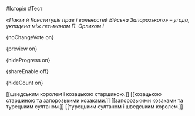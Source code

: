 #Історія #Тест

*«Пакти й Конституція прав і вольностей Війська Запорозького» – угода, укладена між  гетьманом П. Орликом і*

{noChangeVote on}

{preview on}

{hideProgress on}

{shareEnable off}

{hideCount on}

[[шведським королем і козацькою старшиною.]]
[[козацькою старшиною та запорозькими козаками.]]
[[запорозькими козаками та турецьким султаном.]]
[[турецьким султаном і шведським королем.]]
